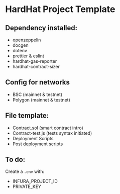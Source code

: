 # HardHat Project Template

## Dependency installed:

- openzeppelin
- docgen
- dotenv
- prettier & eslint
- hardhat-gas-reporter
- hardhat-contract-sizer

## Config for networks

- BSC (mainnet & testnet)
- Polygon (mainnet & testnet)

## File template:

- Contract.sol (smart contract intro)
- Contract-test.js (tests syntax initiated)
- Deployment Scripts
- Post deployment scripts

## To do:

Create a `.env` with:

- INFURA_PROJECT_ID
- PRIVATE_KEY
